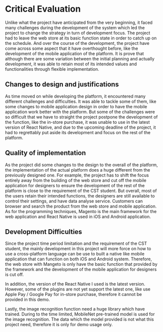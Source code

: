 # Critical Evaluation

Unlike what the project have anticipated from the very beginning, it faced many challenges during the development of the system which led the project to change the strategy in turn of development focus. The project had to leave the web store at its basic function state in order to catch up on the schedule. And over the course of the development, the project have come across some aspect that it have overthought before, like the development of the mobile application of the platform. It is prove that although there are some variation between the initial planning and actually development, it was able to retain most of its intended values and functionalities through flexible implementation.

## Changes to design and justifications

As time moved on while developing the platform, it encountered many different challenges and difficulties. It was able to tackle some of them, like some changes to mobile application design in order to have the mobile application work better with the platform. But some of the challenges were so difficult that we have to straight the project postpone the development of the function, like the in-store purchase, it was unable to use in the latest version of React Native, and due to the upcoming deadline of the project, it had to regrettably put aside its development and focus on the rest of the platform.

## Quality of implementation

As the project did some changes to the design to the overall of the platform, the implementation of the actual platform does a huge different from the previously designed one. For example, the project has to shift the focus entirely away from the building of the web store and cut off the mobile application for designers to ensure the development of the rest of the platform is close to the requirement of the CST student. But overall, most of the users retain their intended functions, the designers are still available to control their settings, and have data analyse service. Customers can browser and search the product from the web store and mobile application. As for the programming techniques, Magento is the main framework for the web application and React Native is used in iOS and Android application.

## Development Difficulties

Since the project time period limitation and the requirement of the CST student, the mainly development in this project will more force on how to use a cross-platform language can be use to built a native like mobile application that can function on both iOS and Android system. Therefore, the web store with Mangeto is only have the basic function that provided by the framework and the development of the mobile application for designers is cut off.

In addition, the version of the React Native I used is the latest version. However, some of the plugins are not yet support the latest one, like use Apple Pay / Google Pay for in-store purchase, therefore it cannot be provided in this demo. 

Lastly, the image recognition function need a huge library which have trained. During to the time limited,  MobileNet pre-trained model is used for the image recognition. The data which the model provided is not what this project need, therefore it is only for demo usage only.
